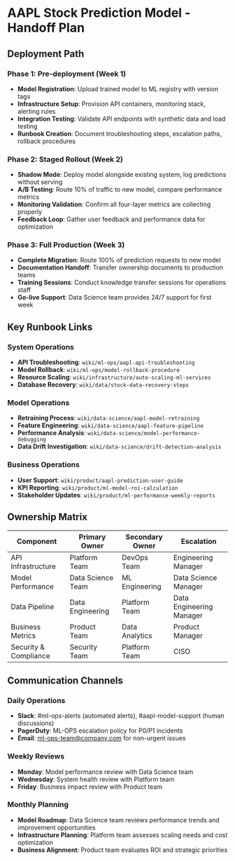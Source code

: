  # AAPL Stock Prediction Model - Handoff Plan

## Deployment Path

### Phase 1: Pre-deployment (Week 1)
- **Model Registration**: Upload trained model to ML registry with version tags
- **Infrastructure Setup**: Provision API containers, monitoring stack, alerting rules
- **Integration Testing**: Validate API endpoints with synthetic data and load testing
- **Runbook Creation**: Document troubleshooting steps, escalation paths, rollback procedures

### Phase 2: Staged Rollout (Week 2)
- **Shadow Mode**: Deploy model alongside existing system, log predictions without serving
- **A/B Testing**: Route 10% of traffic to new model, compare performance metrics
- **Monitoring Validation**: Confirm all four-layer metrics are collecting properly
- **Feedback Loop**: Gather user feedback and performance data for optimization

### Phase 3: Full Production (Week 3)
- **Complete Migration**: Route 100% of prediction requests to new model
- **Documentation Handoff**: Transfer ownership documents to production teams
- **Training Sessions**: Conduct knowledge transfer sessions for operations staff
- **Go-live Support**: Data Science team provides 24/7 support for first week

## Key Runbook Links

### System Operations
- **API Troubleshooting**: `wiki/ml-ops/aapl-api-troubleshooting`
- **Model Rollback**: `wiki/ml-ops/model-rollback-procedure`
- **Resource Scaling**: `wiki/infrastructure/auto-scaling-ml-services`
- **Database Recovery**: `wiki/data/stock-data-recovery-steps`

### Model Operations
- **Retraining Process**: `wiki/data-science/aapl-model-retraining`
- **Feature Engineering**: `wiki/data-science/aapl-feature-pipeline`
- **Performance Analysis**: `wiki/data-science/model-performance-debugging`
- **Data Drift Investigation**: `wiki/data-science/drift-detection-analysis`

### Business Operations
- **User Support**: `wiki/product/aapl-prediction-user-guide`
- **KPI Reporting**: `wiki/product/ml-model-roi-calculation`
- **Stakeholder Updates**: `wiki/product/ml-performance-weekly-reports`

## Ownership Matrix

| Component | Primary Owner | Secondary Owner | Escalation |
|-----------|---------------|-----------------|------------|
| API Infrastructure | Platform Team | DevOps Team | Engineering Manager |
| Model Performance | Data Science Team | ML Engineering | Data Science Manager |
| Data Pipeline | Data Engineering | Platform Team | Data Engineering Manager |
| Business Metrics | Product Team | Data Analytics | Product Manager |
| Security & Compliance | Security Team | Platform Team | CISO |

## Communication Channels

### Daily Operations
- **Slack**: #ml-ops-alerts (automated alerts), #aapl-model-support (human discussions)
- **PagerDuty**: ML-OPS escalation policy for P0/P1 incidents
- **Email**: ml-ops-team@company.com for non-urgent issues

### Weekly Reviews
- **Monday**: Model performance review with Data Science team
- **Wednesday**: System health review with Platform team  
- **Friday**: Business impact review with Product team

### Monthly Planning
- **Model Roadmap**: Data Science team reviews performance trends and improvement opportunities
- **Infrastructure Planning**: Platform team assesses scaling needs and cost optimization
- **Business Alignment**: Product team evaluates ROI and strategic priorities